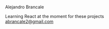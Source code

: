 Alejandro Brancale <br />

Learning React at the moment for these projects <br />
abrancale2@gmail.com 

